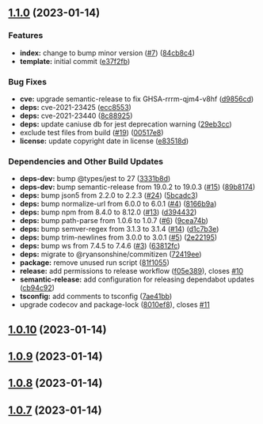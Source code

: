 ## [1.1.0](https://github.com/Atry/tail-call-proxy/compare/v1.0.10...v1.1.0) (2023-01-14)


### Features

* **index:** change to bump minor version ([#7](https://github.com/Atry/tail-call-proxy/issues/7)) ([84cb8c4](https://github.com/Atry/tail-call-proxy/commit/84cb8c44d0dd5143ecd1d12b129b426283d10ef5))
* **template:** initial commit ([e37f2fb](https://github.com/Atry/tail-call-proxy/commit/e37f2fbb4998ac87a8c00bf032b30163d2e809d2))


### Bug Fixes

* **cve:** upgrade semantic-release to fix GHSA-rrrm-qjm4-v8hf ([d9856cd](https://github.com/Atry/tail-call-proxy/commit/d9856cd7ce303bad4dbac29c29ee01d97cd4b9fa))
* **deps:** cve-2021-23425 ([ecc8553](https://github.com/Atry/tail-call-proxy/commit/ecc8553254d6724195472dd644f2e83df16cb93c))
* **deps:** cve-2021-23440 ([8c88925](https://github.com/Atry/tail-call-proxy/commit/8c889253bf6a9a5209816b13398b7f7f1cdae416))
* **deps:** update caniuse db for jest deprecation warning ([29eb3cc](https://github.com/Atry/tail-call-proxy/commit/29eb3ccdf8e64243095f78a953e1498b5487f044))
* exclude test files from build ([#19](https://github.com/Atry/tail-call-proxy/issues/19)) ([00517e8](https://github.com/Atry/tail-call-proxy/commit/00517e8aaa1b4d0754e7f99db137c7b817672e08))
* **license:** update copyright date in license ([e83518d](https://github.com/Atry/tail-call-proxy/commit/e83518d3dd5f0313013bacbe8fb9c68932d54945))


### Dependencies and Other Build Updates

* **deps-dev:** bump @types/jest to 27 ([3331b8d](https://github.com/Atry/tail-call-proxy/commit/3331b8d4b007d8a4bd4ea0fd33de8b37b7fdda29))
* **deps-dev:** bump semantic-release from 19.0.2 to 19.0.3 ([#15](https://github.com/Atry/tail-call-proxy/issues/15)) ([89b8174](https://github.com/Atry/tail-call-proxy/commit/89b8174ecf7d951f57f72579f1ba18e627d132f4))
* **deps:** bump json5 from 2.2.0 to 2.2.3 ([#24](https://github.com/Atry/tail-call-proxy/issues/24)) ([5bcadc3](https://github.com/Atry/tail-call-proxy/commit/5bcadc3aa3cdcf8323622a0fad3aa9f33ad9bf88))
* **deps:** bump normalize-url from 6.0.0 to 6.0.1 ([#4](https://github.com/Atry/tail-call-proxy/issues/4)) ([8166b9a](https://github.com/Atry/tail-call-proxy/commit/8166b9ace81832579218ad88382e400fc9a1bdc3))
* **deps:** bump npm from 8.4.0 to 8.12.0 ([#13](https://github.com/Atry/tail-call-proxy/issues/13)) ([d394432](https://github.com/Atry/tail-call-proxy/commit/d39443238110052106418d318bee74430d9890bc))
* **deps:** bump path-parse from 1.0.6 to 1.0.7 ([#6](https://github.com/Atry/tail-call-proxy/issues/6)) ([9cea74b](https://github.com/Atry/tail-call-proxy/commit/9cea74b30748fd73b2865812d50c2cf460e24ea8))
* **deps:** bump semver-regex from 3.1.3 to 3.1.4 ([#14](https://github.com/Atry/tail-call-proxy/issues/14)) ([d1c7b3e](https://github.com/Atry/tail-call-proxy/commit/d1c7b3e29ab425de319382a81a594d73e2e51896))
* **deps:** bump trim-newlines from 3.0.0 to 3.0.1 ([#5](https://github.com/Atry/tail-call-proxy/issues/5)) ([2e22195](https://github.com/Atry/tail-call-proxy/commit/2e22195d68efd6c5b69e44bb6be5a6c0f66e4237))
* **deps:** bump ws from 7.4.5 to 7.4.6 ([#3](https://github.com/Atry/tail-call-proxy/issues/3)) ([63812fc](https://github.com/Atry/tail-call-proxy/commit/63812fc0c676e42bd2406cf90542cf6bdf639395))
* **deps:** migrate to @ryansonshine/commitizen ([72419ee](https://github.com/Atry/tail-call-proxy/commit/72419eefb8448e7f4f09e1b2676d3288654045bc))
* **package:** remove unused run script ([81f1055](https://github.com/Atry/tail-call-proxy/commit/81f10554315e79bcf8292d9ae20ffedde5c1b8f8))
* **release:** add permissions to release workflow ([f05e389](https://github.com/Atry/tail-call-proxy/commit/f05e389f96cf273e9df7a10af9155c40200b7b39)), closes [#10](https://github.com/Atry/tail-call-proxy/issues/10)
* **semantic-release:** add configuration for releasing dependabot updates ([cb94c92](https://github.com/Atry/tail-call-proxy/commit/cb94c92147bbfc9409c8e2fee9b3f21d3b254e99))
* **tsconfig:** add comments to tsconfig ([7ae41bb](https://github.com/Atry/tail-call-proxy/commit/7ae41bbbcc7841ad9fd2f9b6b1c5abee93250202))
* upgrade codecov and package-lock ([8010ef8](https://github.com/Atry/tail-call-proxy/commit/8010ef8200b9ce30ddc89e70dc6556d6bc341f6d)), closes [#11](https://github.com/Atry/tail-call-proxy/issues/11)

## [1.0.10](https://github.com/Atry/tail-call-proxy/compare/v1.0.9...v1.0.10) (2023-01-14)

## [1.0.9](https://github.com/Atry/tail-call-proxy/compare/v1.0.8...v1.0.9) (2023-01-14)

## [1.0.8](https://github.com/Atry/tail-call-proxy/compare/v1.0.7...v1.0.8) (2023-01-14)

## [1.0.7](https://github.com/Atry/tail-call-proxy/compare/v1.0.6...v1.0.7) (2023-01-14)
